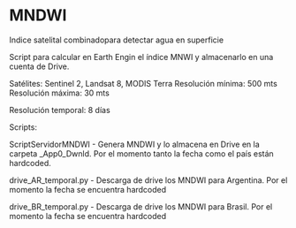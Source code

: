 # MNDWI
Indice satelital combinadopara detectar agua en superficie

Script para calcular en Earth Engin el índice MNWI y almacenarlo en una cuenta de Drive.

Satélites: Sentinel 2, Landsat 8, MODIS Terra
Resolución mínima: 500 mts
Resolución máxima: 30 mts

Resolución temporal: 8 días

Scripts:
  
  ScriptServidorMNDWI - Genera MNDWI y lo almacena en Drive en la carpeta _App0_Dwnld. Por el momento tanto la fecha como el país están hardcoded.
  
  drive_AR_temporal.py - Descarga de drive los MNDWI para Argentina. Por el momento la fecha se encuentra hardcoded
  
  drive_BR_temporal.py - Descarga de drive los MNDWI para Brasil. Por el momento la fecha se encuentra hardcoded
